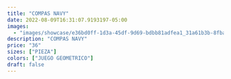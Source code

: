 ```yaml
---
title: "COMPAS NAVY"
date: 2022-08-09T16:31:07.9193197-05:00
images:
  - "images/showcase/e36bd0ff-1d3a-45df-9d69-bdbb81adfea1_31a61b3b-8fba-403d-a331-28997036fb60.webp"
description: "COMPAS NAVY"
price: "36"
sizes: ["PIEZA"]
colors: ["JUEGO GEOMETRICO"]
draft: false
---
```

